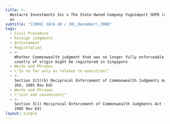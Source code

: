 ```yaml
---
title: >-
  Westacre Investments Inc v The State-Owned Company Yugoimport SDPR (also known
  as
subtitle: "[2008] SGCA 48 / 30\_December\_2008"
tags:
  - Civil Procedure
  - Foreign judgments
  - Enforcement
  - Registration
  - >-
    Whether Commonwealth judgment that was no longer fully enforceable in
    country of origin might be registered in Singapore
  - Words and Phrases
  - \"In so far only as relates to execution\"
  - >-
    Section 3(3)(b) Reciprocal Enforcement of Commonwealth Judgments Act (Cap
    264, 1985 Rev Ed)
  - Words and Phrases
  - \"Just and convenient\"
  - >-
    Section 3(1) Reciprocal Enforcement of Commonwealth Judgments Act (Cap 264,
    1985 Rev Ed)
layout: single
---
```


